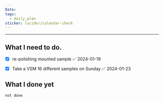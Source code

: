 ```yaml
---
Date: 
tags:
  - daily_plan
sticker: lucide//calendar-check
---
```

---
## What I need to do.

- [x] re-polishing mounted sample ✅ 2024-01-19
- [x] Take a VSM 16 different samples on Sunday ✅ 2024-01-23



## What I done yet
```tasks
not done
```

